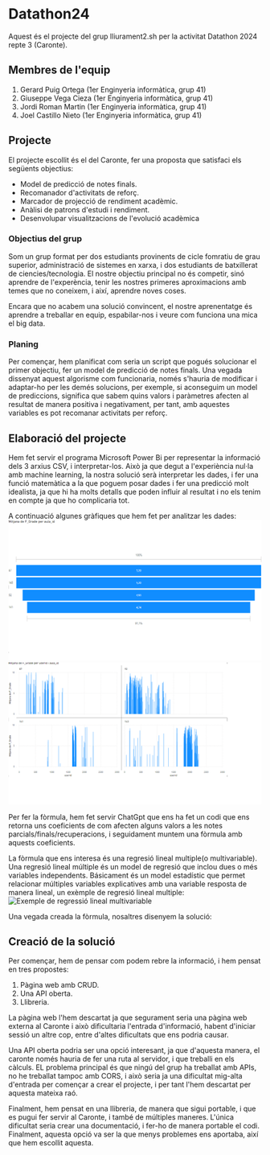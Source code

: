# Datathon24

Aquest és el projecte del grup lliurament2.sh per la activitat Datathon 2024 repte 3 (Caronte).

## Membres de l'equip

1. Gerard Puig Ortega (1er Enginyeria informàtica, grup 41)
2. Giuseppe Vega Cieza (1er Enginyeria informàtica, grup 41)
3. Jordi Roman Martin (1er Enginyeria informàtica, grup 41)
4. Joel Castillo Nieto (1er Enginyeria informàtica, grup 41)

## Projecte

El projecte escollit és el del Caronte, fer una proposta que satisfaci els següents objectius:
- Model de predicció de notes finals.
- Recomanador d'activitats de reforç.
- Marcador de projecció de rendiment acadèmic.
- Anàlisi de patrons d'estudi i rendiment.
- Desenvolupar visualitzacions de l'evolució acadèmica

### Objectius del grup

Som un grup format per dos estudiants provinents de cicle fomratiu de grau superior, administració de sistemes en xarxa, i dos estudiants de batxillerat de ciencies/tecnologia. El nostre objectiu principal no és competir, sinó aprendre de l'experència, tenir les nostres primeres aproximacions amb temes que no coneixem, i així, aprendre noves coses. 

Encara que no acabem una solució convincent, el nostre aprenentatge és aprendre a treballar en equip, espabilar-nos i veure com funciona una mica el big data.

### Planing

Per començar, hem planificat com seria un script que pogués solucionar el primer objectiu, fer un model de predicció de notes finals. Una vegada dissenyat aquest algorisme com funcionaria, només s'hauria de modificar i adaptar-ho per les demés solucions, per exemple, si aconseguim un model de prediccions, significa que sabem quins valors i paràmetres afecten al resultat de manera positiva i negativament, per  tant, amb aquestes variables es pot recomanar activitats per reforç.

## Elaboració del projecte

Hem fet servir el programa Microsoft Power Bi per representar la informació dels 3 arxius CSV, i interpretar-los. Això ja que degut a l'experiència nul·la amb machine learning, la nostra solució serà interpretar les dades, i fer una funció matemàtica a la que poguem posar dades i fer una predicció molt idealista, ja que hi ha molts detalls que poden influir al resultat i no els tenim en compte ja que ho complicaria tot.

A continuació algunes gràfiques que hem fet per analitzar les dades:
![Mitjana de nota](https://github.com/Joel-Castillo-Nieto/Hackathron24/blob/main/img/mitjana.png)
![Mitjana de nota classificat per assignatura(aula)](https://github.com/Joel-Castillo-Nieto/Hackathron24/blob/main/img/media%20de%20nota%20final%20por%20assignaturas.png)

Per fer la fòrmula, hem fet servir ChatGpt que ens ha fet un codi que ens retorna uns coeficients de com afecten alguns valors a les notes parcials/finals/recuperacions, i seguidament muntem una fòrmula amb aquests coeficients.

La fòrmula que ens interesa és una regresió lineal multiple(o multivariable).
Una regresió lineal múltiple és un model de regresió que inclou dues o més variables independents. Básicament és un model estadístic que permet relacionar múltiples variables explicatives amb una variable resposta de manera lineal, un exèmple de regresió lineal multiple:
![Exemple de regressió lineal multivariable](https://d20ohkaloyme4g.cloudfront.net/img/document_thumbnails/66f57d6438f24d6f2e85bd4ed542516e/thumb_1200_900.png)

Una vegada creada la fòrmula, nosaltres disenyem la solució:

## Creació de la solució

Per començar, hem de pensar com podem rebre la informació, i hem pensat en tres propostes:
1. Pàgina web amb CRUD.
2. Una API oberta.
3. Llibreria.

La pàgina web l'hem descartat ja que segurament seria una pàgina web externa al Caronte i això dificultaria l'entrada d'informació, habent d'iniciar sessió un altre cop, entre d'altes dificultats que ens podria causar.

Una API oberta podria ser una opció interesant, ja que d'aquesta manera, el caronte només hauria de fer una ruta al servidor, i que treballi en els càlculs. EL problema principal és que ningú del grup ha treballat amb APIs, no he treballat tampoc amb CORS, i això seria ja una dificultat mig-alta d'entrada per començar a crear el projecte, i per tant l'hem descartat per aquesta mateixa raó.

Finalment, hem pensat en una llibreria, de manera que sigui portable, i que es pugui fer servir al Caronte, i també de múltiples maneres. L'única dificultat seria crear una documentació, i fer-ho de manera portable el codi. Finalment, aquesta opció va ser la que menys problemes ens aportaba, així que hem escollit aquesta.



